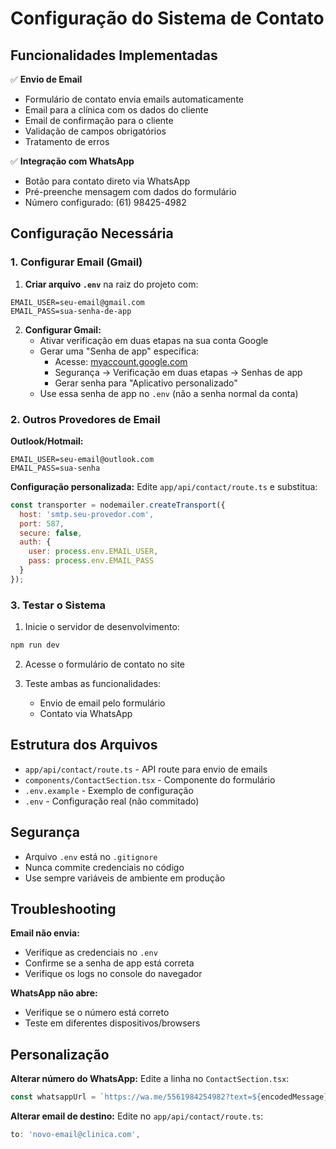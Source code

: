 # Configuração do Sistema de Contato

## Funcionalidades Implementadas

✅ **Envio de Email**
- Formulário de contato envia emails automaticamente
- Email para a clínica com os dados do cliente
- Email de confirmação para o cliente
- Validação de campos obrigatórios
- Tratamento de erros

✅ **Integração com WhatsApp**
- Botão para contato direto via WhatsApp
- Pré-preenche mensagem com dados do formulário
- Número configurado: (61) 98425-4982

## Configuração Necessária

### 1. Configurar Email (Gmail)

1. **Criar arquivo `.env`** na raiz do projeto com:
```env
EMAIL_USER=seu-email@gmail.com
EMAIL_PASS=sua-senha-de-app
```

2. **Configurar Gmail:**
   - Ativar verificação em duas etapas na sua conta Google
   - Gerar uma "Senha de app" específica:
     - Acesse: [myaccount.google.com](https://myaccount.google.com)
     - Segurança → Verificação em duas etapas → Senhas de app
     - Gerar senha para "Aplicativo personalizado"
   - Use essa senha de app no `.env` (não a senha normal da conta)

### 2. Outros Provedores de Email

**Outlook/Hotmail:**
```env
EMAIL_USER=seu-email@outlook.com
EMAIL_PASS=sua-senha
```

**Configuração personalizada:** Edite `app/api/contact/route.ts` e substitua:
```javascript
const transporter = nodemailer.createTransport({
  host: 'smtp.seu-provedor.com',
  port: 587,
  secure: false,
  auth: {
    user: process.env.EMAIL_USER,
    pass: process.env.EMAIL_PASS
  }
});
```

### 3. Testar o Sistema

1. Inicie o servidor de desenvolvimento:
```bash
npm run dev
```

2. Acesse o formulário de contato no site

3. Teste ambas as funcionalidades:
   - Envio de email pelo formulário
   - Contato via WhatsApp

## Estrutura dos Arquivos

- `app/api/contact/route.ts` - API route para envio de emails
- `components/ContactSection.tsx` - Componente do formulário
- `.env.example` - Exemplo de configuração
- `.env` - Configuração real (não commitado)

## Segurança

- Arquivo `.env` está no `.gitignore`
- Nunca commite credenciais no código
- Use sempre variáveis de ambiente em produção

## Troubleshooting

**Email não envia:**
- Verifique as credenciais no `.env`
- Confirme se a senha de app está correta
- Verifique os logs no console do navegador

**WhatsApp não abre:**
- Verifique se o número está correto
- Teste em diferentes dispositivos/browsers

## Personalização

**Alterar número do WhatsApp:**
Edite a linha no `ContactSection.tsx`:
```javascript
const whatsappUrl = `https://wa.me/5561984254982?text=${encodedMessage}`;
```

**Alterar email de destino:**
Edite no `app/api/contact/route.ts`:
```javascript
to: 'novo-email@clinica.com',
